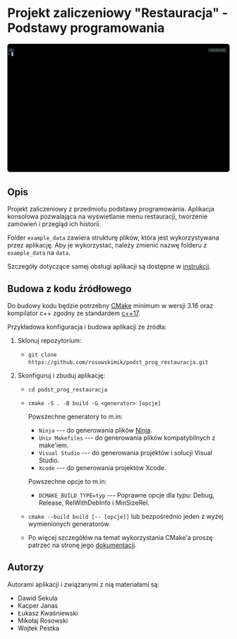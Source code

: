 # Projekt zaliczeniowy "Restauracja" - Podstawy programowania

![Preview](assets/preview.gif)

## Opis
Projekt zaliczeniowy z przedmiotu podstawy programowania.
Aplikacja konsolowa pozwalająca na wyświetlanie menu restauracji, tworzenie zamówień i przegląd ich historii.

Folder `example_data` zawiera strukturę plików, która jest wykorzystywana przez aplikację. Aby je wykorzystać, należy zmienić nazwę folderu z `example_data` na `data`.

Szczegóły dotyczące samej obsługi aplikacji są dostępne w [instrukcji](assets/instrukcja.pdf).

## Budowa z kodu źródłowego

Do budowy kodu będzie potrzebny [CMake](https://cmake.org/download/) minimum w wersji 3.16 oraz kompilator c++ zgodny ze standardem [c++17](https://en.cppreference.com/w/cpp/17).

Przykładowa konfiguracja i budowa aplikacji ze źródła:

1. Sklonuj repozytorium:

    * `git clone https://github.com/rosowskimik/podst_prog_restauracja.git`

2. Skonfiguruj i zbuduj aplikację:

    * `cd podst_prog_restauracja`

    * `cmake -S . -B build -G <generator> [opcje]`

        Powszechne generatory to m.in:

        * `Ninja` --- do generowania plików [Ninja](https://ninja-build.org).
        * `Unix Makefiles` --- do generowania plików kompatybilnych z make'iem.
        * `Visual Studio` --- do generowania projektów i solucji Visual Studio.
        * `Xcode` --- do generowania projektów Xcode.

        Powszechne opcje to m.in:

        * `DCMAKE_BUILD_TYPE=typ`  --- Poprawne opcje dla *typ*u: Debug, Release, RelWithDebInfo i MinSizeRel.

    * `cmake --build build [-- [opcje]]` lub bezpośrednio jeden z wyżej wymienionych generatorów.

    * Po więcej szczegółów na temat wykorzystania CMake'a proszę patrzeć na stronę jego [dokumentacji](https://cmake.org/documentation/).

## Autorzy

Autorami aplikacji i związanymi z nią materiałami są:
* Dawid Sekula
* Kacper Janas
* Łukasz Kwaśniewski
* Mikołaj Rosowski
* Wojtek Pestka